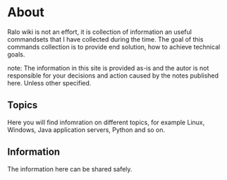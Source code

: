 # About

Ralo wiki is not an effort, it is collection of information an useful commandsets that I have collected during the time. The goal of this commands collection is to provide end solution, how to achieve technical goals.

note: The information in this site is provided as-is and the autor is not responsible for your decisions and action caused by the notes published here. Unless other specified.

## Topics
Here you will find infomration on different topics, for example Linux, Windows, Java application servers, Python and so on.

## Information
The information here can be shared safely.